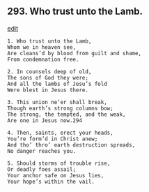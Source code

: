 
## 293.  Who trust unto the Lamb.
[edit](https://docs.google.com/document/d/1kXt0Fait3HBXZr3zU05puch9gTC66Nev/edit?mode=html)



    1. Who trust unto the Lamb,
    Whom we in heaven see,
    Are cleans’d by blood from guilt and shame, 
    From condemnation free.

    2. In counsels deep of old,
    The sons of God they were;
    And all the lambs of Jesu’s fold 
    Were blest in Jesus there.

    3. This union ne’er shall break,
    Though earth’s strong columns bow;
    The strong, the tempted, and the weak,
    Are one in Jesus now.294

    4. Then, saints, erect your heads,
    You’re form’d in Christ anew;
    And tho’ thro’ earth destruction spreads, 
    No danger reaches you.

    5. Should storms of trouble rise,
    Or deadly foes assail;
    Your anchor safe on Jesus lies,
    Your hope’s within the vail.
